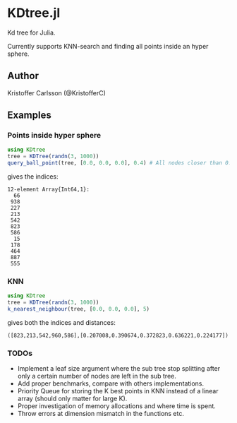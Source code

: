 # KDtree.jl

Kd tree for Julia.

Currently supports KNN-search and finding all points inside an hyper sphere.

## Author
Kristoffer Carlsson (@KristofferC)

## Examples

### Points inside hyper sphere
```julia
using KDtree
tree = KDTree(randn(3, 1000))
query_ball_point(tree, [0.0, 0.0, 0.0], 0.4) # All nodes closer than 0.4 of (0.0, 0.0, 0.0)
```
gives the indices:
```
12-element Array{Int64,1}:
  66
 938
 227
 213
 542
 823
 586
  15
 178
 464
 887
 555
```

### KNN
```julia
using KDtree
tree = KDTree(randn(3, 1000))
k_nearest_neighbour(tree, [0.0, 0.0, 0.0], 5)
```
gives both the indices and distances:
```
([823,213,542,960,586],[0.207008,0.390674,0.372823,0.636221,0.224177])
```

### TODOs
* Implement a leaf size argument where the sub tree stop splitting after
   only a certain number of nodes are left in the sub tree.
* Add proper benchmarks, compare with others implementations.
* Priority Queue for storing the K best points in KNN instead of a linear array (should only matter for large K).
* Proper investigation of memory allocations and where time is spent.
* Throw errors at dimension mismatch in the functions etc.





